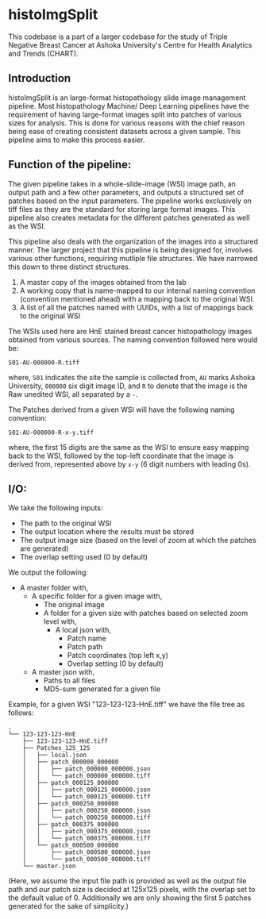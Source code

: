 # histoImgSplit
This codebase is a part of a larger codebase for the study of Triple Negative Breast Cancer at Ashoka University's Centre for Health Analytics and Trends (CHART). 
## Introduction
histoImgSplit is an large-format histopathology slide image management pipeline. Most histopathology Machine/ Deep Learning pipelines have the requirement of having large-format images split into patches of various sizes for analysis. This is done for various reasons with the chief reason being ease of creating consistent datasets across a given sample. This pipeline aims to make this process easier.

## Function of the pipeline:
The given pipeline takes in a whole-slide-image (WSI) image path, an output path and a few other parameters, and outputs a structured set of patches based on the input parameters. The pipeline works exclusively on tiff files as they are the standard for storing large format images. This pipeline also creates metadata for the different patches generated as well as the WSI.

This pipeline also deals with the organization of the images into a structured manner. The larger project that this pipeline is being designed for, involves various other functions, requiring mutliple file structures. We have narrowed this down to three distinct structures. 
1. A master copy of the images obtained from the lab
2. A working copy that is name-mapped to our internal naming convention (convention mentioned ahead) with a mapping back to the original WSI.
3. A list of all the patches named with UUIDs, with a list of mappings back to the original WSI


The WSIs used here are HnE stained breast cancer histopathology images obtained from various sources. The naming convention followed here would be:
```
S01-AU-000000-R.tiff
```
where, ```S01``` indicates the site the sample is collected from, ```AU``` marks Ashoka University, ```000000``` six digit image ID, and ```R``` to denote that the image is the Raw unedited WSI, all separated by a ```-```.

The Patches derived from a given WSI will have the following naming convention:
```
S01-AU-000000-R-x-y.tiff
```
where, the first 15 digits are the same as the WSI to ensure easy mapping back to the WSI, followed by the top-left coordinate that the image is derived from, represented above by ```x-y``` (6 digit numbers with leading 0s). 

## I/O:
We take the following inputs:
- The path to the original WSI
- The output location where the results must be stored
- The output image size (based on the level of zoom at which the patches are generated)
- The overlap setting used (0 by default)

We output the following:
- A master folder with,
    - A specific folder for a given image with,
        - The original image
        - A folder for a given size with patches based on selected zoom level with,
            - A local json with,
                - Patch name
                - Patch path
                - Patch coordinates (top left x,y)
                - Overlap setting (0 by default)
    - A master json with,
        - Paths to all files
        - MD5-sum generated for a given file

Example, for a given WSI "123-123-123-HnE.tiff" we have the file tree as follows:

```
.
└── 123-123-123-HnE
    ├── 123-123-123-HnE.tiff
    ├── Patches_125_125
    │   ├── local.json
    │   ├── patch_000000_000000
    │   │   ├── patch_000000_000000.json
    │   │   └── patch_000000_000000.tiff
    │   ├── patch_000125_000000
    │   │   ├── patch_000125_000000.json
    │   │   └── patch_000125_000000.tiff
    │   ├── patch_000250_000000
    │   │   ├── patch_000250_000000.json
    │   │   └── patch_000250_000000.tiff
    │   ├── patch_000375_000000
    │   │   ├── patch_000375_000000.json
    │   │   └── patch_000375_000000.tiff
    │   └── patch_000500_000000
    │       ├── patch_000500_000000.json
    │       └── patch_000500_000000.tiff
    └── master.json
```

(Here, we assume the input file path is provided as well as the output file path and our patch size is decided at 125x125 pixels, with the overlap set to the default value of 0. Additionally we are only showing the first 5 patches generated for the sake of simplicity.)
